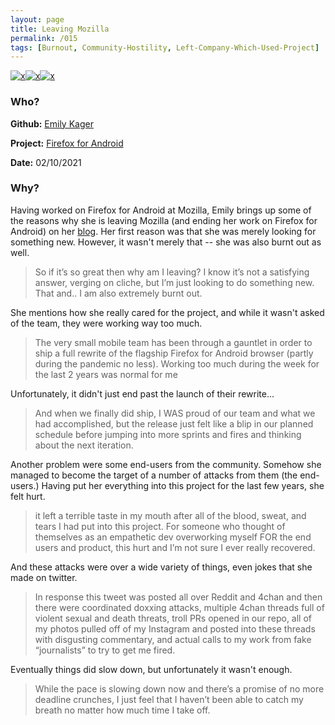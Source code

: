 ```yaml
---
layout: page
title: Leaving Mozilla 
permalink: /015
tags: [Burnout, Community-Hostility, Left-Company-Which-Used-Project]
---
```


[![x](https://img.shields.io/badge/-Burnout-ffa07a)](/#BT)[![x](https://img.shields.io/badge/-Community%20Hostility-red)](/#CH)[![x](https://img.shields.io/badge/-Left%20Company%20Which%20Used%20Project-green)](/#LC)

### Who?

**Github:** [Emily Kager](https://github.com/ekager)

**Project:** [Firefox for Android](https://github.com/mozilla-mobile/fenix)

**Date:** 02/10/2021

### Why?

Having worked on Firefox for Android at Mozilla, Emily brings up some of the reasons why she is leaving Mozilla (and ending her work on Firefox for Android) on her [blog](https://www.emilykager.com/writing/2021/02/10/mozilla.html). Her first reason was that she was merely looking for something new. However, it wasn't merely that -- she was also burnt out as well.

>  So if it’s so great then why am I leaving? I know it’s not a satisfying  answer, verging on cliche, but I’m just looking to do something new.  That and.. I am also extremely burnt out. 

She mentions how she really cared for the project, and while it wasn't asked of the team, they were working way too much. 

> The very small mobile team has been through a gauntlet in order to ship a full rewrite of the flagship Firefox for Android browser (partly during the pandemic no less). Working too much during the week for the last 2  years was normal for me

Unfortunately, it didn't just end past the launch of their rewrite...

> And when we finally did ship, I WAS proud of our team and what we had  accomplished, but the release just felt like a blip in our planned  schedule before jumping into more sprints and fires and thinking about  the next iteration.

Another problem were some end-users from the community. Somehow she managed to become the target of a number of attacks from them (the end-users.) Having put her everything into this project for the last few years, she felt hurt. 

> it left a terrible taste in my mouth after all of the blood, sweat, and  tears I had put into this project. For someone who thought of themselves as an empathetic dev overworking myself FOR the end users and product,  this hurt and I’m not sure I ever really recovered.

And these attacks were over a wide variety of things, even jokes that she made on twitter. 

> In response this tweet was posted all over Reddit and 4chan and then  there were coordinated doxxing attacks, multiple 4chan threads full of  violent sexual and death threats, troll PRs opened in our repo, all of  my photos pulled off of my Instagram and posted into these threads with  disgusting commentary, and actual calls to my work from fake  “journalists” to try to get me fired.

Eventually things did slow down, but unfortunately it wasn't enough. 

> While the pace is slowing down now and there’s a promise of no more  deadline crunches, I just feel that I haven’t been able to catch my  breath no matter how much time I take off. 